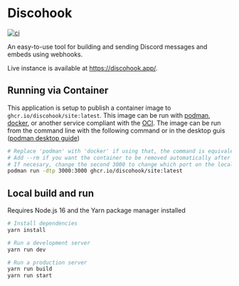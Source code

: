 # Discohook

[![ci](https://github.com/discohook/site/actions/workflows/ci.yml/badge.svg?branch=main&event=push)](https://github.com/discohook/site/actions/workflows/ci.yml)

An easy-to-use tool for building and sending Discord messages and embeds using webhooks.

Live instance is available at <https://discohook.app/>.

## Running via Container

This application is setup to publish a container image to `ghcr.io/discohook/site:latest`. This image can be run with [podman](https://podman.io/), [docker](https://www.docker.com/), or another service compliant with the [OCI](https://opencontainers.org/). The image can be run from the command line with the following command or in the desktop guis ([podman desktop guide](https://podman-desktop.io/docs/working-with-containers/starting-a-container))
```sh
# Replace 'podman' with 'docker' if using that, the command is equivalent
# Add --rm if you want the container to be removed automatically after being stopped
# If necesary, change the second 3000 to change which port on the local computer the app is bound to
podman run -dtp 3000:3000 ghcr.io/discohook/site:latest
```

## Local build and run

Requires Node.js 16 and the Yarn package manager installed

```sh
# Install dependencies
yarn install

# Run a development server
yarn run dev

# Run a production server
yarn run build
yarn run start
```
